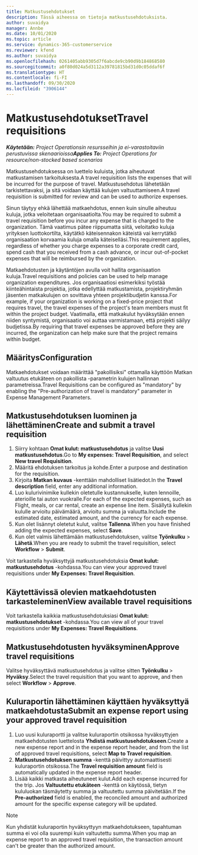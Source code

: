 ```yaml
---
title: Matkustusehdotukset
description: Tässä aiheessa on tietoja matkustusehdotuksista.
author: suvaidya
manager: Annbe
ms.date: 10/01/2020
ms.topic: article
ms.service: dynamics-365-customerservice
ms.reviewer: kfend
ms.author: suvaidya
ms.openlocfilehash: 0261405abb9305d7f6abcde9cb90d9b184868580
ms.sourcegitcommit: a0f80d024a5d3112a39781815bd31d0c05ddaf6f
ms.translationtype: HT
ms.contentlocale: fi-FI
ms.lasthandoff: 09/30/2020
ms.locfileid: "3906144"
---
```

# <a name="travel-requisitions"></a><span data-ttu-id="56dff-103">Matkustusehdotukset</span><span class="sxs-lookup"><span data-stu-id="56dff-103">Travel requisitions</span></span>

<span data-ttu-id="56dff-104">_**Käytetään:** Project Operationsin resursseihin ja ei-varastoitaviin perustuvissa skenaarioissa_</span><span class="sxs-lookup"><span data-stu-id="56dff-104">_**Applies To:** Project Operations for resource/non-stocked based scenarios_</span></span>

<span data-ttu-id="56dff-105">Matkustusehdotuksessa on luettelo kuluista, jotka aiheutuvat matkustamisen tarkoituksesta.</span><span class="sxs-lookup"><span data-stu-id="56dff-105">A travel requisition lists the expenses that will be incurred for the purpose of travel.</span></span> <span data-ttu-id="56dff-106">Matkustusehdotus lähetetään tarkistettavaksi, ja sitä voidaan käyttää kulujen valtuuttamiseen.</span><span class="sxs-lookup"><span data-stu-id="56dff-106">A travel requisition is submitted for review and can be used to authorize expenses.</span></span>

<span data-ttu-id="56dff-107">Sinun täytyy ehkä lähettää matkaehdotus, ennen kuin sinulle aiheutuu kuluja, jotka veloitetaan organisaatiolta.</span><span class="sxs-lookup"><span data-stu-id="56dff-107">You may be required to submit a travel requisition before you incur any expense that is charged to the organization.</span></span> <span data-ttu-id="56dff-108">Tämä vaatimus pätee riippumatta siitä, veloitatko kuluja yrityksen luottokortilta, käytätkö käteisennakon käteistä vai kerrytätkö organisaation korvaamia kuluja omalla käteiselläsi.</span><span class="sxs-lookup"><span data-stu-id="56dff-108">This requirement applies, regardless of whether you charge expenses to a corporate credit card, spend cash that you received from a cash advance, or incur out-of-pocket expenses that will be reimbursed by the organization.</span></span>

<span data-ttu-id="56dff-109">Matkaehdotusten ja käytäntöjen avulla voit hallita organisaation kuluja.</span><span class="sxs-lookup"><span data-stu-id="56dff-109">Travel requisitions and policies can be used to help manage organization expenditures.</span></span> <span data-ttu-id="56dff-110">Jos organisaatiosi esimerkiksi työstää kiinteähintaista projektia, jotka edellyttää matkustamista, projektiryhmän jäsenten matkakulujen on sovittava yhteen projektibudjetin kanssa.</span><span class="sxs-lookup"><span data-stu-id="56dff-110">For example, if your organization is working on a fixed-price project that requires travel, the travel expenses of the project's team members must fit within the project budget.</span></span> <span data-ttu-id="56dff-111">Vaatimalla, että matkakulut hyväksytään ennen niiden syntymistä, organisaatio voi auttaa varmistamaan, että projekti säilyy budjetissa.</span><span class="sxs-lookup"><span data-stu-id="56dff-111">By requiring that travel expenses be approved before they are incurred, the organization can help make sure that the project remains within budget.</span></span>

## <a name="configuration"></a><span data-ttu-id="56dff-112">Määritys</span><span class="sxs-lookup"><span data-stu-id="56dff-112">Configuration</span></span> 

<span data-ttu-id="56dff-113">Matkaehdotukset voidaan määrittää "pakollisiksi" ottamalla käyttöön Matkan valtuutus etukäteen on pakollista -parametrin kulujen hallinnan parametreissa.</span><span class="sxs-lookup"><span data-stu-id="56dff-113">Travel Requisitions can be configured as "mandatory" by enabling the "Pre-authorization of travel is mandatory" parameter in Expense Management Parameters.</span></span> 

## <a name="create-and-submit-a-travel-requisition"></a><span data-ttu-id="56dff-114">Matkustusehdotuksen luominen ja lähettäminen</span><span class="sxs-lookup"><span data-stu-id="56dff-114">Create and submit a travel requisition</span></span>

1. <span data-ttu-id="56dff-115">Siirry kohtaan **Omat kulut: matkustusehdotus** ja valitse **Uusi matkustusehdotus**.</span><span class="sxs-lookup"><span data-stu-id="56dff-115">Go to **My expenses: Travel Requisition**, and select **New travel Requisition**.</span></span>
2. <span data-ttu-id="56dff-116">Määritä ehdotuksen tarkoitus ja kohde.</span><span class="sxs-lookup"><span data-stu-id="56dff-116">Enter a purpose and destination for the requisition.</span></span>
3. <span data-ttu-id="56dff-117">Kirjoita **Matkan kuvaus** -kenttään mahdolliset lisätiedot.</span><span class="sxs-lookup"><span data-stu-id="56dff-117">In the  **Travel description** field, enter any additional information.</span></span> 
4. <span data-ttu-id="56dff-118">Luo kulurivinimike kullekin oletetulle kustannukselle, kuten lennoille, aterioille tai auton vuokralle.</span><span class="sxs-lookup"><span data-stu-id="56dff-118">For each of the expected expenses, such as Flight, meals, or car rental, create an expense line item.</span></span> <span data-ttu-id="56dff-119">Sisällytä kullekin kululle arvioitu päivämäärä, arvioitu summa ja valuutta.</span><span class="sxs-lookup"><span data-stu-id="56dff-119">Include the estimated date, estimated amount, and the currency for each expense.</span></span> 
5. <span data-ttu-id="56dff-120">Kun olet lisännyt oletetut kulut, valitse **Tallenna**.</span><span class="sxs-lookup"><span data-stu-id="56dff-120">When you have finished adding the expected expenses, select **Save**.</span></span>
6. <span data-ttu-id="56dff-121">Kun olet valmis lähettämään matkustusehdotuksen, valitse **Työnkulku** > **Lähetä**.</span><span class="sxs-lookup"><span data-stu-id="56dff-121">When you are ready to submit the travel requisition, select **Workflow** > **Submit**.</span></span>

<span data-ttu-id="56dff-122">Voit tarkastella hyväksyttyjä matkustusehdotuksia **Omat kulut: matkustusehdotus** -kohdassa.</span><span class="sxs-lookup"><span data-stu-id="56dff-122">You can view your approved travel requisitions under **My Expenses: Travel Requisition**.</span></span> 

## <a name="view-available-travel-requisitions"></a><span data-ttu-id="56dff-123">Käytettävissä olevien matkaehdotusten tarkasteleminen</span><span class="sxs-lookup"><span data-stu-id="56dff-123">View available travel requisitions</span></span>

<span data-ttu-id="56dff-124">Voit tarkastella kaikkia matkustusehdotuksiasi **Omat kulut: matkustusehdotukset** -kohdassa.</span><span class="sxs-lookup"><span data-stu-id="56dff-124">You can view all of your travel requisitions under **My Expenses: Travel Requisitions**.</span></span>

## <a name="approve-travel-requisitions"></a><span data-ttu-id="56dff-125">Matkustusehdotusten hyväksyminen</span><span class="sxs-lookup"><span data-stu-id="56dff-125">Approve travel requisitions</span></span>

<span data-ttu-id="56dff-126">Valitse hyväksyttävä matkustusehdotus ja valitse sitten **Työnkulku** > **Hyväksy**.</span><span class="sxs-lookup"><span data-stu-id="56dff-126">Select the travel requisition that you want to approve, and then select **Workflow** > **Approve**.</span></span>  

## <a name="submit-an-expense-report-using-your-approved-travel-requisition"></a><span data-ttu-id="56dff-127">Kuluraportin lähettäminen käyttäen hyväksyttyä matkaehdotusta</span><span class="sxs-lookup"><span data-stu-id="56dff-127">Submit an expense report using your approved travel requisition</span></span>

1. <span data-ttu-id="56dff-128">Luo uusi kuluraportti ja valitse kuluraportin otsikossa hyväksyttyjen matkaehdotusten luettelosta **Yhdistä matkustusehdotukseen**.</span><span class="sxs-lookup"><span data-stu-id="56dff-128">Create a new expense report and in the expense report header, and from the list of approved travel requisitions, select **Map to Travel requisition**.</span></span>
2. <span data-ttu-id="56dff-129">**Matkustusehdotuksen summa** -kenttä päivittyy automaattisesti kuluraportin otsikossa.</span><span class="sxs-lookup"><span data-stu-id="56dff-129">The **Travel requisition amount** field is automatically updated in the expense report header.</span></span>
3. <span data-ttu-id="56dff-130">Lisää kaikki matkasta aiheutuneet kulut.</span><span class="sxs-lookup"><span data-stu-id="56dff-130">Add each expense incurred for the trip.</span></span> <span data-ttu-id="56dff-131">Jos **Valtuutettu etukäteen** -kenttä on käytössä, tietyn kululuokan täsmäytetty summa ja valtuutettu summa päivitetään.</span><span class="sxs-lookup"><span data-stu-id="56dff-131">If the **Pre-authorized** field is enabled, the reconciled amount and authorized amount for the specific expense category will be updated.</span></span>

> [!NOTE]
> <span data-ttu-id="56dff-132">Kun yhdistät kuluraportin hyväksyttyyn matkaehdotukseen, tapahtuman summa ei voi olla suurempi kuin valtuutettu summa.</span><span class="sxs-lookup"><span data-stu-id="56dff-132">When you map an expense report to an approved travel requisition, the transaction amount can't be greater than the authorized amount.</span></span> 
